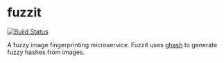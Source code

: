 # fuzzit

[![Build Status][travis-image]][travis-url]

A fuzzy image fingerprinting microservice. Fuzzit uses [ghash](https://github.com/skedastik/ghash) to generate fuzzy hashes from images.

[travis-image]: https://travis-ci.org/skedastik/fuzzit.svg?branch=master
[travis-url]: https://travis-ci.org/skedastik/fuzzit